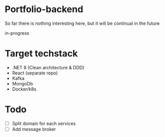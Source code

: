 # Portfolio-backend

So far there is nothing interesting here, but it will be continual in the future

in-progress

# Target techstack

- .NET 8 (Clean architecture & DDD)
- React (separate repo)
- Kafka
- MongoDb
- Docker/k8s

# Todo

- [ ] Split domain for each services
- [ ] Add message broker
